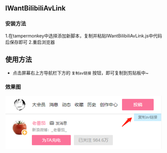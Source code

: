 ## IWantBilibiliAvLink

### 安装方法
 1.在tampermonkey中选择添加新脚本，复制并粘贴IWantBilibiliAvLink.js中代码后保存即可
 2.重启浏览器
 
## 使用方法
 - 点击屏幕右上方导航栏下方的 `复制av链接` 按钮，即可复制到剪贴板中~
### 效果图
  ![效果图](https://github.com/Episooo/IWantBilibiliAvLink/blob/master/testPic.jpg)
